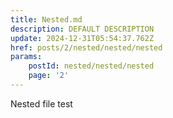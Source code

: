 ```yaml
---
title: Nested.md
description: DEFAULT DESCRIPTION
update: 2024-12-31T05:54:37.762Z
href: posts/2/nested/nested/nested
params:
    postId: nested/nested/nested
    page: '2'
---
```


Nested file test
